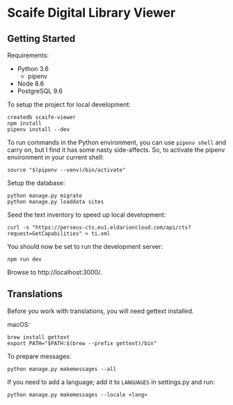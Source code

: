 # Scaife Digital Library Viewer

## Getting Started

Requirements:

* Python 3.6
  * pipenv
* Node 8.6
* PostgreSQL 9.6

To setup the project for local development:


    createdb scaife-viewer
    npm install
    pipenv install --dev

To run commands in the Python environment, you can use `pipenv shell` and carry on, but I find it has some nasty side-affects. So, to activate the pipenv environment in your current shell:

    source "$(pipenv --venv)/bin/activate"

Setup the database:

    python manage.py migrate
    python manage.py loaddata sites

Seed the text inventory to speed up local development:

    curl -s "https://perseus-cts.eu1.eldarioncloud.com/api/cts?request=GetCapabilities" > ti.xml

You should now be set to run the development server:

    npm run dev

Browse to http://localhost:3000/.

## Translations

Before you work with translations, you will need gettext installed.

macOS:

    brew install gettext
    export PATH="$PATH:$(brew --prefix gettext)/bin"

To prepare messages:

    python manage.py makemessages --all

If you need to add a language; add it to `LANGUAGES` in settings.py and run:

    python manage.py makemessages --locale <lang>
